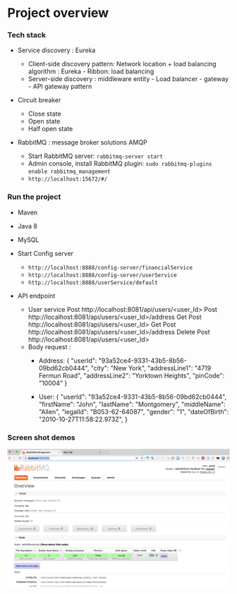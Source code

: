 # Project overview 



### Tech stack 
+ Service discovery : Eureka 
    + Client-side discovery pattern: Network location + load balancing algorithm : Eureka - Ribbon: load balancing 
    + Server-side discovery : middleware entity - Load balancer - gateway - API gateway pattern 

+ Circuit breaker 
    + Close state 
    + Open state 
    + Half open state 


+ RabbitMQ : message broker solutions AMQP 
    + Start RabbitMQ server: `rabbitmq-server start`
    + Admin console, install RabbitMQ plugin: `sudo rabbitmq-plugins enable rabbitmq_management `
    + `http://localhost:15672/#/` 









### Run the project 
+ Maven 
+ Java 8 
+ MySQL 
+ Start Config server 
    + `http://localhost:8888/config-server/financialService`
    + `http://localhost:8888/config-server/userService`
    + `http://localhost:8888/userService/default`




+ API endpoint 
    + User service 
        Post http://localhost:8081/api/users/<user_Id> 
        Post http://localhost:8081/api/users/<user_Id>/address 
        Get Post http://localhost:8081/api/users/<user_Id> 
        Get Post http://localhost:8081/api/users/<user_Id>/address 
        Delete Post http://localhost:8081/api/users/<user_Id> 
    + Body request : 
        + Address:
        { 
  "userId": "93a52ce4-9331-43b5-8b56-09bd62cb0444", 
  "city": "New York", 
  "addressLine1": "4719 Fermun Road", 
  "addressLine2": "Yorktown Heights", 
  "pinCode": "10004" 
} 

        + User: 
        { 
"userId": "93a52ce4-9331-43b5-8b56-09bd62cb0444", 
  "firstName": "John", 
  "lastName": "Montgomery", 
  "middleName": "Allen", 
  "legalId": "B053-62-64087", 
  "gender": "1", 
  "dateOfBirth": "2010-10-27T11:58:22.973Z", 
} 






### Screen shot demos 
<img src="./img/1.png">